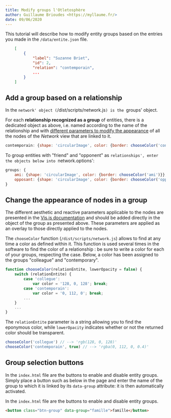 ```yaml
---
title: Modify groups l'Otletosphère
author: Guillaume Brioudes <https://myllaume.fr/>
date: 09/06/2020
---
```


This tutorial will describe how to modify entity groups based on the entries you made in the `/data/entite.json` file.

```json hl_lines="5"
    [
        {
            "label": "Suzanne Briet",
            "id": 2,
            "relation": "contemporain",
            ...
        }
    ]
```

## Add a group based on a relationship ##

In the `network' object (`/dist/scripts/network.js`) is the `groups' object.

For each **relationship recognized as a group** of entities, there is a dedicated object as above, i.e. named according to the name of the relationship and with [different parameters to modify the appearance](#change-the-appearance-of-nodes-in-a-group) of all the nodes of the *Network* view that are linked to it.

```javascript
contemporain: {shape: 'circularImage', color: {border: chooseColor('contemporain')}}
```

To group entities with "friend" and "opponent" as `relationships', enter the objects below into `network.options':

```javascript
groups: {
    ami: {shape: 'circularImage', color: {border: chooseColor('ami')}},
    opposant: {shape: 'circularImage', color: {border: chooseColor('opposant')}}
}
```

## Change the appearance of nodes in a group

The different aesthetic and reactive parameters applicable to the nodes are presented in the [Vis.js documentation](https://visjs.github.io/vis-network/docs/network/nodes.html) and should be added directly in the object of the group as presented above. These parameters are applied as an overlay to those directly applied to the nodes.

The `chooseColor` function (`/dist/scripts/network.js`) allows to find at any time a color as defined within it. This function is used several times in the software to find the color of a relationship : be sure to write a color for each of your groups, respecting the case. Below, a color has been assigned to the groups "colleague" and "contemporary".

```javascript
function chooseColor(relationEntite, lowerOpacity = false) {
    switch (relationEntite) {
        case 'collegue':
            var color = '128, 0, 128'; break;
        case 'contemporain':
            var color = '0, 112, 0'; break;
        ...
    }
    ...
}
```

The `relationEntite` parameter is a string allowing you to find the eponymous color, while `lowerOpacity` indicates whether or not the returned color should be transparent.

```javascript
chooseColor('collegue') // --> 'rgb(128, 0, 128)'
chooseColor('contemporain', true) // --> 'rgba(0, 112, 0, 0.4)'
```

## Group selection buttons

In the `index.html` file are the buttons to enable and disable entity groups. Simply place a button such as below in the page and enter the name of the group to which it is linked by its `data-group` attribute: it is then automatically activated.

In the `index.html` file are the buttons to enable and disable entity groups. 

```html
<button class="btn-group" data-group="famille">famille</button>
```